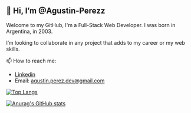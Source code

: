 ## 👋 Hi, I’m @Agustin-Perezz

Welcome to my GitHub, I'm a Full-Stack Web Developer. I was born in Argentina, in 2003.

I’m looking to collaborate in any project that adds to my career or my web skills.

📫 How to reach me:
- [Linkedin](https://www.linkedin.com/in/agustinperezdev/)
- Email: agustin.perez.dev@gmail.com

[![Top Langs](https://github-readme-stats.vercel.app/api/top-langs/?username=Agustin-Perezz&layout=compact)](https://github.com/anuraghazra/github-readme-stats)

[![Anurag's GitHub stats](https://github-readme-stats.vercel.app/api?username=Agustin-Perezz)](https://github.com/anuraghazra/github-readme-stats)
